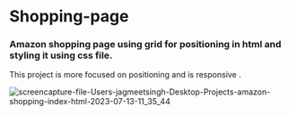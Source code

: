 # Shopping-page
### Amazon shopping page using grid for positioning in html and styling it using css file.

This project is more focused on positioning and is responsive .

![screencapture-file-Users-jagmeetsingh-Desktop-Projects-amazon-shopping-index-html-2023-07-13-11_35_44](https://github.com/Jagm33t/Shopping-page/assets/130860323/9cdb30e1-4e36-400a-89f5-2019dab92939)
